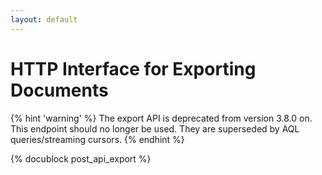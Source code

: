 ```yaml
---
layout: default
---
```

HTTP Interface for Exporting Documents
======================================

{% hint 'warning' %}
The export API is deprecated from version 3.8.0 on.
This endpoint should no longer be used.
They are superseded by AQL queries/streaming cursors.
{% endhint %}

{% docublock post_api_export %}
